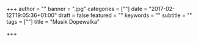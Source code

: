 +++
author = ""
banner = ".jpg"
categories = [""]
date = "2017-02-12T19:05:36+01:00"
draft = false
featured = ""
keywords = ""
subtitle = ""
tags = [""]
title = "Musik Dopewalka"

+++

